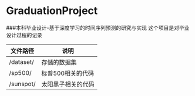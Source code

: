 # GraduationProject
###本科毕业设计-基于深度学习的时间序列预测的研究与实现
这个项目是对毕业设计过程的记录

 |文件路径|说明| 
|----|----|
|/dataset/ | 存储的数据集 |
 |/sp500/ | 标普500相关的代码 | 
|/sunspot/ | 太阳黑子相关的代码 |
